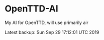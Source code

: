 # OpenTTD-AI
My AI for OpenTTD, will use primarily air

Latest backup: Sun Sep 29 17:12:01 UTC 2019
